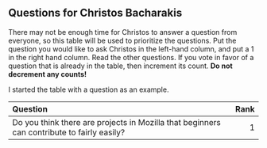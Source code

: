 ## Questions for Christos Bacharakis
There may not be enough time for Christos to answer a question from everyone, so this table will be
used to prioritize the questions.
Put the question you would like to ask Christos in the left-hand column, and put a 1 in the right hand column.
Read the other questions. If you vote in favor of a question that is already in the table, then increment its count.
**Do not decrement any counts!**

I started the table with a question as an example.

|   Question                            |  Rank      |                              
|:---|----:|
| Do you think there are projects in Mozilla that beginners can contribute to fairly easily? |  1 |

